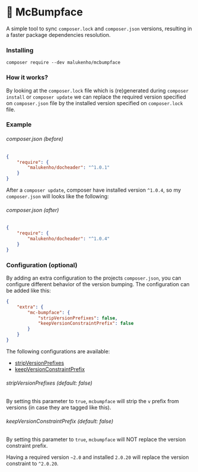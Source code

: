 :fallen_leaf: McBumpface
========================

A  simple tool  to  sync `composer.lock`  and `composer.json`  versions,
resulting in a faster package dependencies resolution.

### Installing

```
composer require --dev malukenho/mcbumpface
```

### How it works?

By looking  at the  `composer.lock` file  which is  (re)generated during
`composer  install` or  `composer update`  we can  replace the  required
version  specified  on `composer.json`  file  by  the installed  version
specified on `composer.lock` file.

### Example

###### composer.json (before)

```json
{
    "require": {
        "malukenho/docheader": "^1.0.1"
    }
}
```

After a `composer update`, composer  have installed version `^1.0.4`, so
my `composer.json` will looks like the following:

###### composer.json (after)

```json
{
    "require": {
        "malukenho/docheader": "^1.0.4"
    }
}
```

### Configuration (optional)

By adding an extra configuration to the projects `composer.json`, you can configure different behavior of the version bumping.
The configuration can be added like this:
```json
{
    "extra": {
        "mc-bumpface": {
            "stripVersionPrefixes": false,
            "keepVersionConstraintPrefix": false
        }
    }
}
```

The following configurations are available:

- [stripVersionPrefixes](#configuration-stripVersionPrefixes)
- [keepVersionConstraintPrefix](#configuration-keepVersionConstraintPrefix)

###### stripVersionPrefixes (default: false)
<a name="configuration-stripVersionPrefixes"></a> 
By setting this parameter to `true`, `mcbumpface` will strip the `v` prefix from versions (in case they are tagged like this).  

###### keepVersionConstraintPrefix (default: false)
<a name="configuration-keepVersionConstraintPrefix"></a>
By setting this parameter to `true`, `mcbumpface` will NOT replace the version constraint prefix.

Having a required version `~2.0` and installed `2.0.20` will replace the version constraint to `^2.0.20`.
